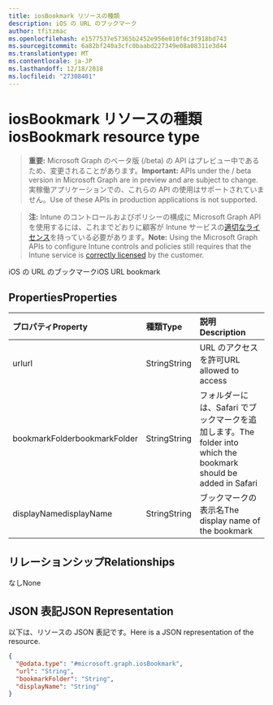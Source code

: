 ```yaml
---
title: iosBookmark リソースの種類
description: iOS の URL のブックマーク
author: tfitzmac
ms.openlocfilehash: e1577537e57365b2452e956e010f6c3f918bd743
ms.sourcegitcommit: 6a82bf240a3cfc0baabd227349e08a08311e3d44
ms.translationtype: MT
ms.contentlocale: ja-JP
ms.lasthandoff: 12/18/2018
ms.locfileid: "27308401"
---
```

# <a name="iosbookmark-resource-type"></a><span data-ttu-id="f697b-103">iosBookmark リソースの種類</span><span class="sxs-lookup"><span data-stu-id="f697b-103">iosBookmark resource type</span></span>

> <span data-ttu-id="f697b-104">**重要:** Microsoft Graph のベータ版 (/beta) の API はプレビュー中であるため、変更されることがあります。</span><span class="sxs-lookup"><span data-stu-id="f697b-104">**Important:** APIs under the / beta version in Microsoft Graph are in preview and are subject to change.</span></span> <span data-ttu-id="f697b-105">実稼働アプリケーションでの、これらの API の使用はサポートされていません。</span><span class="sxs-lookup"><span data-stu-id="f697b-105">Use of these APIs in production applications is not supported.</span></span>

> <span data-ttu-id="f697b-106">**注:** Intune のコントロールおよびポリシーの構成に Microsoft Graph API を使用するには、これまでどおりに顧客が Intune サービスの[適切なライセンス](https://go.microsoft.com/fwlink/?linkid=839381)を持っている必要があります。</span><span class="sxs-lookup"><span data-stu-id="f697b-106">**Note:** Using the Microsoft Graph APIs to configure Intune controls and policies still requires that the Intune service is [correctly licensed](https://go.microsoft.com/fwlink/?linkid=839381) by the customer.</span></span>

<span data-ttu-id="f697b-107">iOS の URL のブックマーク</span><span class="sxs-lookup"><span data-stu-id="f697b-107">iOS URL bookmark</span></span>
## <a name="properties"></a><span data-ttu-id="f697b-108">Properties</span><span class="sxs-lookup"><span data-stu-id="f697b-108">Properties</span></span>
|<span data-ttu-id="f697b-109">プロパティ</span><span class="sxs-lookup"><span data-stu-id="f697b-109">Property</span></span>|<span data-ttu-id="f697b-110">種類</span><span class="sxs-lookup"><span data-stu-id="f697b-110">Type</span></span>|<span data-ttu-id="f697b-111">説明</span><span class="sxs-lookup"><span data-stu-id="f697b-111">Description</span></span>|
|:---|:---|:---|
|<span data-ttu-id="f697b-112">url</span><span class="sxs-lookup"><span data-stu-id="f697b-112">url</span></span>|<span data-ttu-id="f697b-113">String</span><span class="sxs-lookup"><span data-stu-id="f697b-113">String</span></span>|<span data-ttu-id="f697b-114">URL のアクセスを許可</span><span class="sxs-lookup"><span data-stu-id="f697b-114">URL allowed to access</span></span>|
|<span data-ttu-id="f697b-115">bookmarkFolder</span><span class="sxs-lookup"><span data-stu-id="f697b-115">bookmarkFolder</span></span>|<span data-ttu-id="f697b-116">String</span><span class="sxs-lookup"><span data-stu-id="f697b-116">String</span></span>|<span data-ttu-id="f697b-117">フォルダーには、Safari でブックマークを追加します。</span><span class="sxs-lookup"><span data-stu-id="f697b-117">The folder into which the bookmark should be added in Safari</span></span>|
|<span data-ttu-id="f697b-118">displayName</span><span class="sxs-lookup"><span data-stu-id="f697b-118">displayName</span></span>|<span data-ttu-id="f697b-119">String</span><span class="sxs-lookup"><span data-stu-id="f697b-119">String</span></span>|<span data-ttu-id="f697b-120">ブックマークの表示名</span><span class="sxs-lookup"><span data-stu-id="f697b-120">The display name of the bookmark</span></span>|

## <a name="relationships"></a><span data-ttu-id="f697b-121">リレーションシップ</span><span class="sxs-lookup"><span data-stu-id="f697b-121">Relationships</span></span>
<span data-ttu-id="f697b-122">なし</span><span class="sxs-lookup"><span data-stu-id="f697b-122">None</span></span>
## <a name="json-representation"></a><span data-ttu-id="f697b-123">JSON 表記</span><span class="sxs-lookup"><span data-stu-id="f697b-123">JSON Representation</span></span>
<span data-ttu-id="f697b-124">以下は、リソースの JSON 表記です。</span><span class="sxs-lookup"><span data-stu-id="f697b-124">Here is a JSON representation of the resource.</span></span>
<!-- {
  "blockType": "resource",
  "@odata.type": "microsoft.graph.iosBookmark"
}
-->
``` json
{
  "@odata.type": "#microsoft.graph.iosBookmark",
  "url": "String",
  "bookmarkFolder": "String",
  "displayName": "String"
}
```





